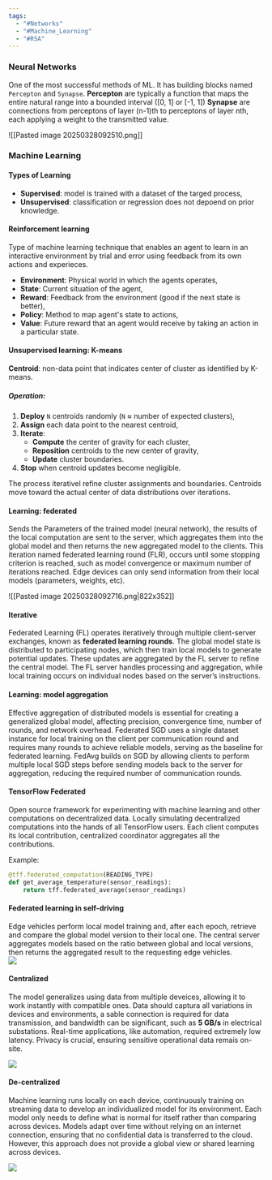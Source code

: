 ```yaml
---
tags:
  - "#Networks"
  - "#Machine_Learning"
  - "#RSA"
---
```

### Neural Networks

One of the most successful methods of ML. It has building blocks named `Percepton` and `Synapse`.
**Percepton** are typically a function that maps the entire natural range into a bounded interval ([0, 1] or [-1, 1])
**Synapse** are connections from perceptons of layer (n-1)th to perceptons of layer nth, each applying a weight to the transmitted value.

![[Pasted image 20250328092510.png]]

### Machine Learning
#### Types of Learning
- **Supervised**: model is trained with a dataset of the targed process,
- **Unsupervised**: classification or regression does not depoend on prior knowledge.
#### Reinforcement learning

Type of machine learning technique that enables an agent to learn in an interactive environment by trial and error using feedback from its own actions and experieces.
- **Environment**: Physical world in which the agents operates,
- **State**: Current situation of the agent, 
- **Reward**: Feedback from the environment (good if the next state is better),
- **Policy**: Method to map agent's state to actions,
- **Value**: Future reward that an agent would receive by taking an action in a particular state.

#### Unsupervised learning: K-means
**Centroid**: non-data point that indicates center of cluster as identified by K-means.
##### Operation:
1. **Deploy** `N` centroids randomly (`N` ≈ number of expected clusters),
2. **Assign** each data point to the nearest centroid,
3. **Iterate**:
   - **Compute** the center of gravity for each cluster,
   - **Reposition** centroids to the new center of gravity,
   - **Update** cluster boundaries.
1. **Stop** when centroid updates become negligible.

The process iterativel refine cluster assignments and boundaries. Centroids move toward the actual center of data distributions over iterations. 
#### Learning: federated

Sends the Parameters of the trained model (neural network), the results of the local computation are sent to the server, which aggregates them into the global model and then returns the new aggregated model to the clients. This iteration named federated learning round (FLR), occurs until some stopping criterion is reached, such as model convergence or maximum number of iterations reached. Edge devices can only send information from their local models (parameters, weights, etc).

![[Pasted image 20250328092716.png|822x352]]

#### Iterative

Federated Learning (FL) operates iteratively through multiple client-server exchanges, known as **federated learning rounds**. The global model state is distributed to participating nodes, which then train local models to generate potential updates. These updates are aggregated by the FL server to refine the central model. The FL server handles processing and aggregation, while local training occurs on individual nodes based on the server’s instructions.  

#### Learning: model aggregation

Effective aggregation of distributed models is essential for creating a generalized global model, affecting precision, convergence time, number of rounds, and network overhead. Federated SGD uses a single dataset instance for local training on the client per communication round and requires many rounds to achieve reliable models, serving as the baseline for federated learning. FedAvg builds on SGD by allowing clients to perform multiple local SGD steps before sending models back to the server for aggregation, reducing the required number of communication rounds.


#### TensorFlow Federated 

Open source framework for experimenting with machine learning and other computations on decentralized data. Locally simulating decentralized computations into the hands of all TensorFlow users. Each client computes its local contribution, centralized coordinator aggregates all the contributions.

Example:

```python
@tff.federated_computation(READING_TYPE)
def get_average_temperature(sensor_readings):
	return tff.federated_average(sensor_readings)
```

#### Federated learning in self-driving

Edge vehicles perform local model training and, after each epoch, retrieve and compare the global model version to their local one. The central server aggregates models based on the ratio between global and local versions, then returns the aggregated result to the requesting edge vehicles.
<img src="federated.png" style="display: block; margin: auto;" />
#### Centralized

The model generalizes using data from multiple deveices, allowing it to work instantly with compatible ones. Data should captura all variations in devices and environments, a sable connection is required for data transmission, and bandwidth can be significant, such as **5 GB/s** in electrical substations. Real-time applications, like automation, required extremely low latency. Privacy is crucial, ensuring sensitive operational data remais on-site.

<img src="centralized_learning.png" style="display: block; margin: auto;" />

#### De-centralized

Machine learning runs locally on each device, continuously training on streaming data to develop an individualized model for its environment. Each model only needs to define what is normal for itself rather than comparing across devices. Models adapt over time without relying on an internet connection, ensuring that no confidential data is transferred to the cloud. However, this approach does not provide a global view or shared learning across devices.

<img src="de-centralized.png" style="display: block; margin: auto;" />


